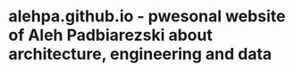 # alehpa.github.io - pwesonal website of Aleh Padbiarezski about architecture, engineering and data
